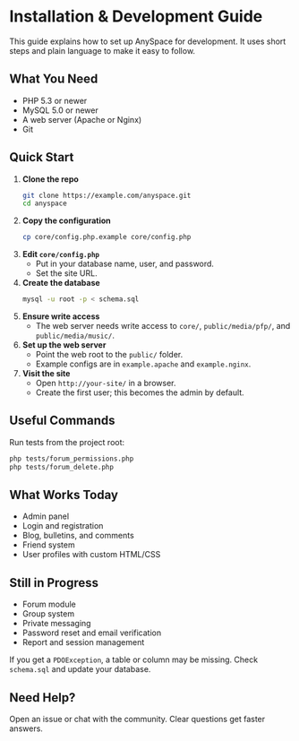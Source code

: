 # Installation & Development Guide

This guide explains how to set up AnySpace for development. It uses short steps and plain language to make it easy to follow.

## What You Need

- PHP 5.3 or newer
- MySQL 5.0 or newer
- A web server (Apache or Nginx)
- Git

## Quick Start

1. **Clone the repo**
   ```bash
   git clone https://example.com/anyspace.git
   cd anyspace
   ```
2. **Copy the configuration**
   ```bash
   cp core/config.php.example core/config.php
   ```
3. **Edit `core/config.php`**
   - Put in your database name, user, and password.
   - Set the site URL.
4. **Create the database**
   ```bash
   mysql -u root -p < schema.sql
   ```
5. **Ensure write access**
   - The web server needs write access to `core/`, `public/media/pfp/`, and `public/media/music/`.
6. **Set up the web server**
   - Point the web root to the `public/` folder.
   - Example configs are in `example.apache` and `example.nginx`.
7. **Visit the site**
   - Open `http://your-site/` in a browser.
   - Create the first user; this becomes the admin by default.

## Useful Commands

Run tests from the project root:
```bash
php tests/forum_permissions.php
php tests/forum_delete.php
```

## What Works Today

- Admin panel
- Login and registration
- Blog, bulletins, and comments
- Friend system
- User profiles with custom HTML/CSS

## Still in Progress

- Forum module
- Group system
- Private messaging
- Password reset and email verification
- Report and session management

If you get a `PDOException`, a table or column may be missing. Check `schema.sql` and update your database.

## Need Help?

Open an issue or chat with the community. Clear questions get faster answers.

